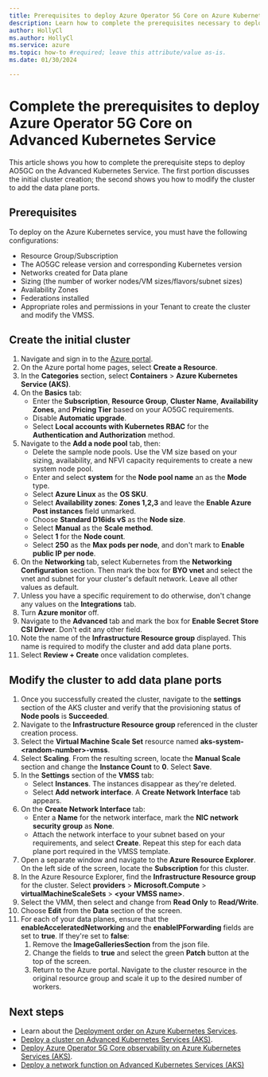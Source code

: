 ```yaml
---
title: Prerequisites to deploy Azure Operator 5G Core on Azure Kubernetes Service
description: Learn how to complete the prerequisites necessary to deploy Azure Operator 5G Core on the Azure Kubernetes Service
author: HollyCl
ms.author: HollyCl
ms.service: azure
ms.topic: how-to #required; leave this attribute/value as-is.
ms.date: 01/30/2024

---
```


# Complete the prerequisites to deploy Azure Operator 5G Core on Advanced Kubernetes Service

This article shows you how to complete the prerequisite steps to deploy AO5GC on the Advanced Kubernetes Service. The first portion discusses the initial cluster creation; the second shows you how to modify the cluster to add the data plane ports.

## Prerequisites

To deploy on the Azure Kubernetes service, you must have the following configurations:

- Resource Group/Subscription
- The AO5GC release version and corresponding Kubernetes version
- Networks created for Data plane
- Sizing (the number of worker nodes/VM sizes/flavors/subnet sizes)
- Availability Zones
- Federations installed
- Appropriate roles and permissions in your Tenant to create the cluster and modify the VMSS.
 
## Create the initial cluster

1. Navigate and sign in to the [Azure portal](https://ms.portal.azure.com/).
1. On the Azure portal home pages, select **Create a Resource**.
1. In the **Categories** section, select **Containers** > **Azure Kubernetes Service (AKS)**.
1. On the **Basics** tab:
    - Enter the **Subscription**, **Resource Group**, **Cluster Name**, **Availability Zones**, and **Pricing Tier** based on your AO5GC requirements.
    -  Disable **Automatic upgrade**.
    - Select **Local accounts with Kubernetes RBAC** for the **Authentication and Authorization** method.
2. Navigate to the **Add a node pool** tab, then:
    - Delete the sample node pools. Use the VM size based on your sizing, availability, and NFVI capacity requirements to create a new system node pool.
    - Enter and select **system** for the **Node pool name** an as the **Mode** type.
    - Select **Azure Linux** as the **OS SKU**.
    - Select **Availability zones**: **Zones 1,2,3** and leave the **Enable Azure Post instances** field unmarked.
    - Choose **Standard D16ids vS** as the **Node size**.
    - Select **Manual** as the **Scale method**.
    - Select **1** for the **Node count**.
    - Select **250** as the **Max pods per node**, and don't mark to **Enable public IP per node**.
3. On the **Networking** tab, select Kubernetes from the **Networking Configuration** section. Then mark the box for **BYO vnet** and select the vnet and subnet for your cluster's default network. Leave all other values as default.
1. Unless you have a specific requirement to do otherwise, don't change any values on the  **Integrations** tab.
1. Turn **Azure monitor** off.
1. Navigate to the **Advanced** tab and mark the box for **Enable Secret Store CSI Driver**. Don't edit any other field.
1. Note the name of the **Infrastructure Resource group** displayed. This name is required to modify the cluster and add data plane ports.
1. Select **Review + Create** once validation completes.
  

## Modify the cluster to add data plane ports

1. Once you successfully created the cluster, navigate to the **settings** section of the AKS cluster and verify that the provisioning status of  **Node pools** is **Succeeded**.
1. Navigate to the **Infrastructure Resource group** referenced in the cluster creation process.
1. Select the **Virtual Machine Scale Set** resource named **aks-system-\<random-number>\-vmss**.
1. Select **Scaling**. From the resulting screen, locate the **Manual Scale** section and change the **Instance Count** to **0**. Select **Save**.
1. In the **Settings** section of the **VMSS** tab:
    - Select **Instances**. The instances disappear as they're deleted.
    - Select **Add network interface**. A **Create Network Interface** tab appears. 
2. On the **Create Network Interface** tab:
    - Enter a **Name** for the network interface, mark the **NIC network security group** as **None**. 
    - Attach the network interface to your subnet based on your requirements, and select **Create**. Repeat this step for each data plane port required in the VMSS template.
3. Open a separate window and navigate to the **Azure Resource Explorer**. On the left side of the screen, locate the **Subscription** for this cluster.
1. In the Azure Resource Explorer, find the **Infrastructure Resource group** for the cluster. Select **providers** \> **Microsoft.Compute** \> **virtualMachineScaleSets** \> **\<your VMSS name\>**. 
1. Select the VMM, then select and change from **Read Only** to **Read/Write**.
1. Choose **Edit** from the **Data** section of the screen.
1. For each of your data planes, ensure that the **enableAcceleratedNetworking** and the **enableIPForwarding** fields are set to **true**. If they're set to **false**:
    1. Remove the **ImageGalleriesSection** from the json file.
    1. Change the fields to **true** and select the green **Patch** button at the top of the screen.
    1. Return to the Azure portal. Navigate to the cluster resource in the original resource group and scale it up to the desired number of workers.
    
## Next steps

- Learn about the [Deployment order on Azure Kubernetes Services](concept-deployment-order.md).
- [Deploy a cluster on Advanced Kubernetes Services (AKS)](quickstart-deploy-cluster.md).
- [Deploy Azure Operator 5G Core observability on Azure Kubernetes Services (AKS)](quickstart-deploy-observability.md).
- [Deploy a network function on Advanced Kubernetes Services (AKS)](quickstart-deploy-network-functions.md)
